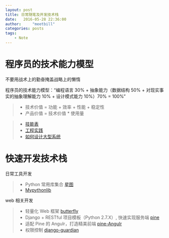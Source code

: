 ```yaml
---
layout: post
title: 日常随笔及开发技术栈
date:   2016-05-28 22:36:00
author:     "meetbill"
categories: posts
tags:
    - Note
---
```


# 程序员的技术能力模型

不要用战术上的勤奋掩盖战略上的懒惰

程序员的技术能力模型：“编程语言 30% + 抽象能力（数据结构 50% + 对现实事实的抽象理解能力 10% + 设计模式能力 10%）70% = 100%”

> * 技术价值 = 功能 + 效率 + 性能 + 稳定性
> * 产品价值 = 技术价值 * 使用量

> * [技能表](https://github.com/meetbill/skill_sheet)
> * [工程实践](https://github.com/meetbill/eng-practices)
> * [如何设计大型系统](https://github.com/meetbill/system-design-primer/blob/master/README-zh-Hans.md)

# 快速开发技术栈

日常工具开发

> * Python 常用库集合 [星图](https://github.com/meetbill/x-lib)
> * [Mypythonlib](https://github.com/meetbill/MyPythonLib)

web 相关开发

> * 轻量化 Web 框架 [butterfly](https://github.com/meetbill/butterfly)
> * Django + RESTful 项目模板（Python 2.7.X）, 快速实现服务端 [pine](https://github.com/meetbill/pine)
> * 适配 Pine 的 Angulr，打造精美前端 [pine-Angulr](https://github.com/meetbill/pine-Angulr)
> * 权限控制 [django-guardian](https://github.com/meetbill/django-guardian)
